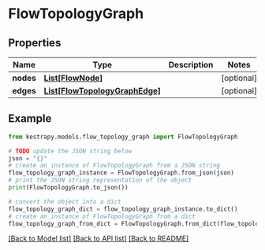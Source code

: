 # FlowTopologyGraph


## Properties

Name | Type | Description | Notes
------------ | ------------- | ------------- | -------------
**nodes** | [**List[FlowNode]**](FlowNode.md) |  | [optional] 
**edges** | [**List[FlowTopologyGraphEdge]**](FlowTopologyGraphEdge.md) |  | [optional] 

## Example

```python
from kestrapy.models.flow_topology_graph import FlowTopologyGraph

# TODO update the JSON string below
json = "{}"
# create an instance of FlowTopologyGraph from a JSON string
flow_topology_graph_instance = FlowTopologyGraph.from_json(json)
# print the JSON string representation of the object
print(FlowTopologyGraph.to_json())

# convert the object into a dict
flow_topology_graph_dict = flow_topology_graph_instance.to_dict()
# create an instance of FlowTopologyGraph from a dict
flow_topology_graph_from_dict = FlowTopologyGraph.from_dict(flow_topology_graph_dict)
```
[[Back to Model list]](../README.md#documentation-for-models) [[Back to API list]](../README.md#documentation-for-api-endpoints) [[Back to README]](../README.md)


